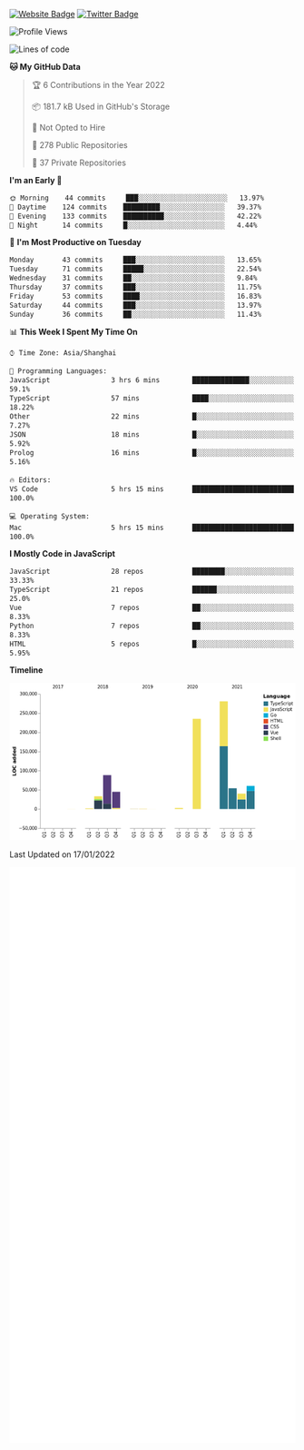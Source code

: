 [![Website Badge](https://img.shields.io/badge/-caos.me-444444?style=flat&logo=Google-Chrome&logoColor=f2f2f2&link=https://caos.me)](https://caos.me)
[![Twitter Badge](https://img.shields.io/badge/-@caosbad-1da1f2?style=flat&labelColor=1ca0f1&logo=twitter&logoColor=white&link=https://twitter.com/caosbad)](https://twitter.com/caosbad)



<!--START_SECTION:waka-->
![Profile Views](http://img.shields.io/badge/Profile%20Views-3-blue)

![Lines of code](https://img.shields.io/badge/From%20Hello%20World%20I%27ve%20Written-843%20Thousand%20lines%20of%20code-blue)

**🐱 My GitHub Data** 

> 🏆 6 Contributions in the Year 2022
 > 
> 📦 181.7 kB Used in GitHub's Storage 
 > 
> 🚫 Not Opted to Hire
 > 
> 📜 278 Public Repositories 
 > 
> 🔑 37 Private Repositories  
 > 
**I'm an Early 🐤** 

```text
🌞 Morning    44 commits     ███░░░░░░░░░░░░░░░░░░░░░░   13.97% 
🌆 Daytime    124 commits    █████████░░░░░░░░░░░░░░░░   39.37% 
🌃 Evening    133 commits    ██████████░░░░░░░░░░░░░░░   42.22% 
🌙 Night      14 commits     █░░░░░░░░░░░░░░░░░░░░░░░░   4.44%

```
📅 **I'm Most Productive on Tuesday** 

```text
Monday       43 commits     ███░░░░░░░░░░░░░░░░░░░░░░   13.65% 
Tuesday      71 commits     █████░░░░░░░░░░░░░░░░░░░░   22.54% 
Wednesday    31 commits     ██░░░░░░░░░░░░░░░░░░░░░░░   9.84% 
Thursday     37 commits     ███░░░░░░░░░░░░░░░░░░░░░░   11.75% 
Friday       53 commits     ████░░░░░░░░░░░░░░░░░░░░░   16.83% 
Saturday     44 commits     ███░░░░░░░░░░░░░░░░░░░░░░   13.97% 
Sunday       36 commits     ██░░░░░░░░░░░░░░░░░░░░░░░   11.43%

```


📊 **This Week I Spent My Time On** 

```text
⌚︎ Time Zone: Asia/Shanghai

💬 Programming Languages: 
JavaScript               3 hrs 6 mins        ██████████████░░░░░░░░░░░   59.1% 
TypeScript               57 mins             ████░░░░░░░░░░░░░░░░░░░░░   18.22% 
Other                    22 mins             █░░░░░░░░░░░░░░░░░░░░░░░░   7.27% 
JSON                     18 mins             █░░░░░░░░░░░░░░░░░░░░░░░░   5.92% 
Prolog                   16 mins             █░░░░░░░░░░░░░░░░░░░░░░░░   5.16%

🔥 Editors: 
VS Code                  5 hrs 15 mins       █████████████████████████   100.0%

💻 Operating System: 
Mac                      5 hrs 15 mins       █████████████████████████   100.0%

```

**I Mostly Code in JavaScript** 

```text
JavaScript               28 repos            ████████░░░░░░░░░░░░░░░░░   33.33% 
TypeScript               21 repos            ██████░░░░░░░░░░░░░░░░░░░   25.0% 
Vue                      7 repos             ██░░░░░░░░░░░░░░░░░░░░░░░   8.33% 
Python                   7 repos             ██░░░░░░░░░░░░░░░░░░░░░░░   8.33% 
HTML                     5 repos             █░░░░░░░░░░░░░░░░░░░░░░░░   5.95%

```


**Timeline**

![Chart not found](https://raw.githubusercontent.com/caosbad/caosbad/master/charts/bar_graph.png) 


 Last Updated on 17/01/2022
<!--END_SECTION:waka-->


![Metrics](https://github.com/caosbad/CaosBad/blob/master/github-metrics.svg)
